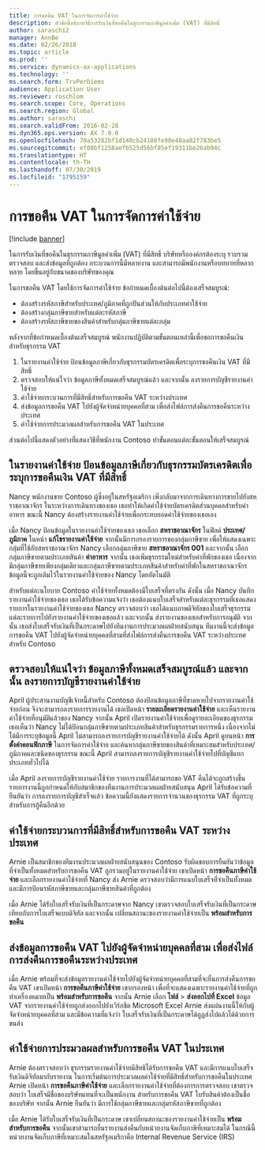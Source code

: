 ```yaml
---
title: การขอคืน VAT ในการจัดการค่าใช้จ่าย
description: หัวข้อนี้อธิบายวิธีการรับเงินที่ขอคืนในธุรกรรมภาษีมูลค่าเพิ่ม (VAT) ที่มีสิทธิ์
author: saraschi2
manager: AnnBe
ms.date: 02/26/2018
ms.topic: article
ms.prod: ''
ms.service: dynamics-ax-applications
ms.technology: ''
ms.search.form: TrvPerDiems
audience: Application User
ms.reviewer: roschlom
ms.search.scope: Core, Operations
ms.search.region: Global
ms.author: saraschi
ms.search.validFrom: 2016-02-28
ms.dyn365.ops.version: AX 7.0.0
ms.openlocfilehash: 70a53282bf1d140cb24108fe98e48aa82f783be5
ms.sourcegitcommit: ef08bf1258aefb525d56bf85ef19311be26ab94c
ms.translationtype: HT
ms.contentlocale: th-TH
ms.lasthandoff: 07/30/2019
ms.locfileid: "1795159"
---
```

# <a name="vat-recovery-in-expense-management"></a>การขอคืน VAT ในการจัดการค่าใช้จ่าย

[!include [banner](../includes/banner.md)]

ในการรับเงินที่ขอคืนในธุรกรรมภาษีมูลค่าเพิ่ม (VAT) ที่มีสิทธิ์ บริษัทหรือองค์กรต้องระบุ รวบรวม ตรวจสอบ และส่งข้อมูลที่ถูกต้อง กระบวนการนี้มีหลายงาน และสามารถมีพนักงานหรือบทบาทที่หลากหลาย โดยขึ้นอยู่กับขนาดของบริษัทของคุณ

ในการขอคืน VAT โดยใช้การจัดการค่าใช้จ่าย ข้อกำหนดเบื้องต้นต่อไปนี้ต้องเสร็จสมบูรณ์:

- ต้องสร้างรหัสภาษีสำหรับประเทศ/ภูมิภาคที่ถูกปันส่วนให้กับประเภทค่าใช้จ่าย
- ต้องสร้างกลุ่มภาษีขายสำหรับแต่ละรหัสภาษี
- ต้องสร้างรหัสภาษีขายของสินค้าสำหรับกลุ่มภาษีขายแต่ละกลุ่ม

หลังจากที่ข้อกำหนดเบื้องต้นเสร็จสมบูรณ์ พนักงานปฏิบัติตามขั้นตอนเหล่านี้เพื่อขอการขอคืนเงินสำหรับธุรกรรม VAT

1. ในรายงานค่าใช้จ่าย ป้อนข้อมูลภาษีเกี่ยวกับธุรกรรมบัตรเครดิตเพื่อระบุการขอคืนเงิน VAT ที่มีสิทธิ์
2. ตรวจสอบให้แน่ใจว่า ข้อมูลภาษีทั้งหมดเสร็จสมบูรณ์แล้ว และจากนั้น ลงรายการบัญชีรายงานค่าใช้จ่าย
3. ค่าใช้จ่ายกระบวนการที่มีสิทธิ์สำหรับการขอคืน VAT ระหว่างประเทศ
4. ส่งข้อมูลการขอคืน VAT ไปยังผู้จัดจำหน่ายบุคคลที่สาม เพื่อส่งไฟล์การส่งคืนการขอคืนระหว่างประเทศ
5. ค่าใช้จ่ายการประมวลผลสำหรับการขอคืน VAT ในประเทศ

ส่วนต่อไปนี้แสดงตัวอย่างที่แสดงวิธีที่พนักงาน Contoso ทำขั้นตอนแต่ละขั้นตอนให้เสร็จสมบูรณ์

## <a name="on-an-expense-report-enter-tax-information-about-credit-card-transactions-to-identify-eligible-vat-refunds"></a>ในรายงานค่าใช้จ่าย ป้อนข้อมูลภาษีเกี่ยวกับธุรกรรมบัตรเครดิตเพื่อระบุการขอคืนเงิน VAT ที่มีสิทธิ์

Nancy พนักงานขาย Contoso ผู้ซึ่งอยู่ในสหรัฐอเมริกา เพิ่งกลับมาจากการเดินทางการขายไปยังสหราชอาณาจักร ในระหว่างการเดินทางของเธอ เธอทำให้เกิดค่าใช้จ่ายบัตรเครดิตส่วนบุคคลสำหรับค่าอาหาร ขณะนี้ Nancy ต้องสร้างรายงานค่าใช้จ่ายเพื่อกระทบยอดค่าใช้จ่ายของเธอเอง

เมื่อ Nancy ป้อนข้อมูลในรายงานค่าใช้จ่ายของเธอ เธอเลือก **สหราชอาณาจักร** ในฟิลด์ **ประเทศ/ภูมิภาค** ในหน้า **แก้ไขรายงานค่าใช้จ่าย** จากนั้นมีการกรองรายการของกลุ่มภาษีขาย เพื่อให้แสดงเฉพาะกลุ่มที่ใช้กับสหราชอาณาจักร Nancy เลือกกลุ่มภาษีขาย **สหราชอาณาจักร 001** และจากนั้น เลือกกลุ่มภาษีขายตามประเภทสินค้า **ค่าอาหาร** จากนั้น เธอเพิ่มธุรกรรมใหม่สำหรับค่าที่พักของเธอ เนื่องจากมีกลุ่มภาษีขายเพียงกลุ่มเดียวและกลุ่มภาษีขายตามประเภทสินค้าสำหรับค่าที่พักในสหราชอาณาจักร ข้อมูลนี้จะถูกเติมไว้ในรายงานค่าใช้จ่ายของ Nancy โดยอัตโนมัติ

สำหรับแต่ละนโยบาย Contoso ค่าใช้จ่ายทั้งหมดต้องมีใบเสร็จที่ตรงกัน ดังนั้น เมื่อ Nancy บันทึกรายงานค่าใช้จ่ายของเธอ เธอได้รับข้อความแจ้งว่า เธอต้องแนบใบเสร็จสำหรับแต่ละธุรกรรมที่เธอแสดงรายการในรายงานค่าใช้จ่ายของเธอ Nancy ตรวจสอบว่า เธอได้แนบภาพดิจิทัลของใบเสร็จธุรกรรมแต่ละรายการไปยังรายงานค่าใช้จ่ายของเธอแล้ว และจากนั้น ส่งรายงานของเธอสำหรับการอนุมัติ จากนั้น เธอส่งใบเสร็จรับเงินที่เป็นกระดาษไปยังทีมงานการประมวลผลฝ่ายสนับสนุน ทีมงานนี้จะส่งข้อมูลการขอคืน VAT ไปยังผู้จัดจำหน่ายบุคคลที่สามที่ส่งไฟล์การส่งคืนการขอคืน VAT ระหว่างประเทศสำหรับ Contoso

## <a name="make-sure-that-all-tax-information-is-complete-and-then-post-the-expense-report"></a>ตรวจสอบให้แน่ใจว่า ข้อมูลภาษีทั้งหมดเสร็จสมบูรณ์แล้ว และจากนั้น ลงรายการบัญชีรายงานค่าใช้จ่าย

April ผู้ประสานงานบัญชีเจ้าหนี้สำหรับ Contoso ต้องป้อนข้อมูลภาษีที่ขาดหายไปจากรายงานค่าใช้จ่ายก่อน จึงจะสามารถลงรายการรายงานได้ เธอเปิดหน้า **รายละเอียดรายงานค่าใช้จ่าย** และเห็นรายงานค่าใช้จ่ายที่อนุมัติแล้วของ Nancy จากนั้น April เปิดรายงานค่าใช้จ่ายเพื่อดูรายละเอียดของธุรกรรม เธอเห็นว่า Nancy ไม่ได้ป้อนกลุ่มภาษีขายตามประเภทสินค้าสำหรับธุรกรรมรายการหนึ่ง เนื่องจากไม่ได้มีการระบุข้อมูลนี้ April ไม่สามารถลงรายการบัญชีรายงานค่าใช้จ่ายได้ ดังนั้น April ดูบนหน้า **การตั้งค่าคอนฟิกภาษี** ในการจัดการค่าใช้จ่าย และค้นหากลุ่มภาษีขายของสินค้าที่เหมาะสมสำหรับประเทศ/ภูมิภาคและชนิดของธุรกรรม ขณะนี้ April สามารถลงรายการบัญชีรายงานค่าใช้จ่ายไปที่บัญชีแยกประเภททั่วไปได้

เมื่อ April ลงรายการบัญชีรายงานค่าใช้จ่าย รายการงานที่ได้สามารถขอ VAT คืนได้จะถูกสร้างขึ้น รายการงานนี้ถูกกำหนดให้กับสมาชิกของทีมงานการประมวลผลฝ่ายสนับสนุน April ได้รับข้อความที่ยืนยันว่า การลงรายการบัญชีสำเร็จแล้ว ข้อความนี้ยังแสดงรายการจำนวนของธุรกรรม VAT ที่ถูกระบุสำหรับการกู้คืนอีกด้วย

## <a name="process-expenses-that-are-eligible-for-international-vat-recovery"></a>ค่าใช้จ่ายกระบวนการที่มีสิทธิ์สำหรับการขอคืน VAT ระหว่างประเทศ

Arnie เป็นสมาชิกของทีมงานประมวลผลฝ่ายสนับสนุนของ Contoso รับผิดชอบการยืนยันว่าข้อมูลที่จำเป็นทั้งหมดสำหรับการขอคืน VAT ถูกรวมอยู่ในรายงานค่าใช้จ่าย เขาเปิดหน้า **การขอคืนภาษีค่าใช้จ่าย** และเลือกรายงานค่าใช้จ่ายที่ Nancy ส่ง Arnie ตรวจสอบว่ามีการแนบใบเสร็จที่จำเป็นทั้งหมด และมีการป้อนรหัสภาษีขายและกลุ่มภาษีขายสินค้าที่ถูกต้อง

เมื่อ Arnie ได้รับใบเสร็จรับเงินที่เป็นกระดาษจาก Nancy เขาตรวจสอบใบเสร็จรับเงินที่เป็นกระดาษเทียบกับการใบเสร็จแบบดิจิทัล และจากนั้น เปลี่ยนสถานะของรายงานค่าใช้จ่ายเป็น **พร้อมสำหรับการขอคืน**

## <a name="send-vat-recovery-data-to-the-third-party-vendor-to-file-international-recovery-returns"></a>ส่งข้อมูลการขอคืน VAT ไปยังผู้จัดจำหน่ายบุคคลที่สาม เพื่อส่งไฟล์การส่งคืนการขอคืนระหว่างประเทศ

เมื่อ Arnie พร้อมที่จะส่งข้อมูลรายงานค่าใช้จ่ายไปยังผู้จัดจำหน่ายบุคคลที่สามที่จะยื่นการส่งคืนการขอคืน VAT เขาเปิดหน้า **การขอคืนภาษีค่าใช้จ่าย** เขากรองหน้า เพื่อที่จะแสดงเฉพาะรายงานค่าใช้จ่ายที่ถูกทำเครื่องหมายเป็น **พร้อมสำหรับการขอคืน** จากนั้น Arnie เลือก **ไฟล์** &gt; **ส่งออกไปที่ Excel** ข้อมูล VAT จากรายงานค่าใช้จ่ายถูกส่งออกไปยังเวิร์กชีต Microsoft Excel Arnie ส่งแผ่นงานนี้ให้กับผู้จัดจำหน่ายบุคคลที่สาม และมีข้อความที่แจ้งว่า ใบเสร็จรับเงินที่เป็นกระดาษได้ถูฏส่งไปแล้วได้ด้วยการขนส่ง

## <a name="process-expenses-for-domestic-vat-recovery"></a>ค่าใช้จ่ายการประมวลผลสำหรับการขอคืน VAT ในประเทศ

Arnie ต้องตรวจสอบว่า ธุรกรรมรายงานค่าใช้จ่ายมีสิทธิได้รับการขอคืน VAT และมีการแนบใบเสร็จรับเงินดิจิทัลมากับรายงาน ในการเริ่มต้นการประมวลผลค่าใช้จ่ายที่มีสิทธิ์สำหรับการขอคืนในประเทศ Arnie เปิดหน้า **การขอคืนภาษีค่าใช้จ่าย** และเลือกรายงานค่าใช้จ่ายที่ต้องการการตรวจสอบ เขาตรวจสอบว่า ใบเสร็จมีชื่อของบริษัทแทนที่จะเป็นพนักงาน สำหรับการขอคืน VAT ใบรับสินค้าต้องเป็นชื่อของบริษัท จากนั้น Arnie ยืนยันว่า มีการใช้กลุ่มภาษีขายและกลุ่มรหัสภาษีขายที่ถูกต้อง

เมื่อ Arnie ได้รับใบเสร็จรับเงินที่เป็นกระดาษ เขาเปลี่ยนสถานะของรายงานค่าใช้จ่ายเป็น **พร้อมสำหรับการขอคืน** จากนั้นเขาสามารถยื่นรายงานส่งคืนกับหน่วยงานจัดเก็บภาษีที่เหมาะสมได้ ในกรณีนี้ หน่วยงานจัดเก็บภาษีที่เหมาะสมในสหรัฐอเมริกาคือ Internal Revenue Service (IRS)

